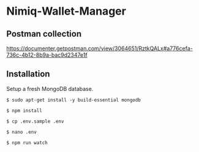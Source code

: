 # Nimiq-Wallet-Manager

## Postman collection
https://documenter.getpostman.com/view/3064651/RztkQALx#a776cefa-736c-4b12-8b9a-bac9d2347e1f

## Installation
Setup a fresh MongoDB database.

`$ sudo apt-get install -y build-essential mongodb`

`$ npm install`

`$ cp .env.sample .env`

`$ nano .env`

`$ npm run watch`
